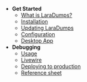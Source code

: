 - **Get Started**
  - [What is LaraDumps?](laravel/get-started/what-is-laradumps.md "What is LaraDumps?")
  - [Installation](laravel/get-started/installation.md "Installation")
  - [Updating LaraDumps](laravel/get-started/updating-laradumps.md "Updating LaraDumps")
  - [Configuration](laravel/get-started/configuration.md "Configuration")
  - [Desktop App](laravel/get-started/desktop-app.md "Desktop App")
- **Debugging**
  - [Usage](laravel/debug/usage.md "Usage")
  - [Livewire](laravel/debug/livewire.md "Livewire")
  - [Deploying to production](laravel/debug/deploying-to-production.md "Deploying to production")
  - [Reference sheet](laravel/debug/reference-sheet.md "Reference sheet")
